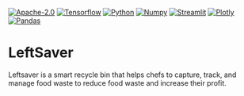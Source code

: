 [![Apache-2.0](https://img.shields.io/badge/Apache-2.0-green.svg)](https://opensource.org/licenses/Apache-2.0)
[![Tensorflow](https://img.shields.io/badge/Tensorflow-orange.svg)](https://www.tensorflow.org/)
[![Python](https://img.shields.io/badge/Python-3.6-red.svg)](https://docs.python.org/release/3.7/)
[![Numpy](https://img.shields.io/badge/Numpy-1.11.0-informational.svg)](https://pypi.org/project/numpy/)
[![Streamlit](https://img.shields.io/badge/Streamlit-lightgrey.svg)](https://streamlit.io/)
[![Plotly](https://img.shields.io/badge/Plotly-important.svg)](https://plot.ly/)
[![Pandas](https://img.shields.io/badge/Pandas-blue.svg)](http://pandas.pydata.org)
# LeftSaver
Leftsaver is a smart recycle bin that helps chefs to capture, track, and manage food waste to reduce food waste and increase their profit.
